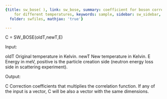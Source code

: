 ```yaml
---
{title: sw_bose( ), link: sw_bose, summary: coefficient for boson correlation functions
    for different temperatures, keywords: sample, sidebar: sw_sidebar, permalink: sw_bose.html,
  folder: swfiles, mathjax: 'true'}

---
```

 
C = SW_BOSE(oldT,newT,E)
 
Input:
 
oldT      Original temperature in Kelvin.
newT      New temperature in Kelvin.
E         Energy in meV, positive is the particle creation side (neutron
          energy loss side in scattering experiment).
 
Output:
 
C         Correction coefficients that multiplies the correlation
          function. If any of the input is a vector, C will be also a
          vector with the same dimensions.
 

